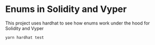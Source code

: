 # Enums in Solidity and Vyper

This project uses hardhat to see how enums work under the hood for Solidity and Vyper

```shell
yarn hardhat test
```
